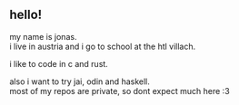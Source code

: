 ## hello! <br>
my name is jonas.<br>
i live in austria and i go to school at the htl villach.<br>

i like to code in c and rust.<br>

also i want to try jai, odin and haskell.<br>
most of my repos are private, so dont expect much here :3
